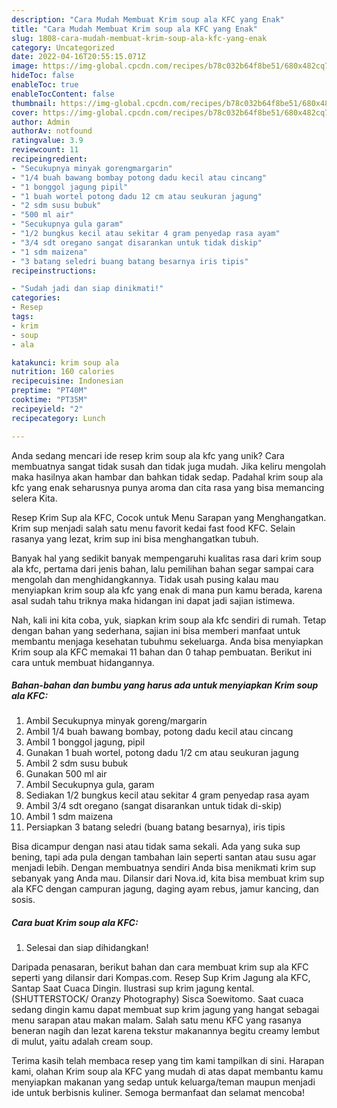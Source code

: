```yaml
---
description: "Cara Mudah Membuat Krim soup ala KFC yang Enak"
title: "Cara Mudah Membuat Krim soup ala KFC yang Enak"
slug: 1808-cara-mudah-membuat-krim-soup-ala-kfc-yang-enak
category: Uncategorized
date: 2022-04-16T20:55:15.071Z
image: https://img-global.cpcdn.com/recipes/b78c032b64f8be51/680x482cq70/krim-soup-ala-kfc-foto-resep-utama.jpg
hideToc: false
enableToc: true
enableTocContent: false
thumbnail: https://img-global.cpcdn.com/recipes/b78c032b64f8be51/680x482cq70/krim-soup-ala-kfc-foto-resep-utama.jpg
cover: https://img-global.cpcdn.com/recipes/b78c032b64f8be51/680x482cq70/krim-soup-ala-kfc-foto-resep-utama.jpg
author: Admin
authorAv: notfound
ratingvalue: 3.9
reviewcount: 11
recipeingredient:
- "Secukupnya minyak gorengmargarin"
- "1/4 buah bawang bombay potong dadu kecil atau cincang"
- "1 bonggol jagung pipil"
- "1 buah wortel potong dadu 12 cm atau seukuran jagung"
- "2 sdm susu bubuk"
- "500 ml air"
- "Secukupnya gula garam"
- "1/2 bungkus kecil atau sekitar 4 gram penyedap rasa ayam"
- "3/4 sdt oregano sangat disarankan untuk tidak diskip"
- "1 sdm maizena"
- "3 batang seledri buang batang besarnya iris tipis"
recipeinstructions:

- "Sudah jadi dan siap dinikmati!"
categories:
- Resep
tags:
- krim
- soup
- ala

katakunci: krim soup ala 
nutrition: 160 calories
recipecuisine: Indonesian
preptime: "PT40M"
cooktime: "PT35M"
recipeyield: "2"
recipecategory: Lunch

---
```





Anda sedang mencari ide resep krim soup ala kfc yang unik? Cara membuatnya sangat tidak susah dan tidak juga mudah. Jika keliru mengolah maka hasilnya akan hambar dan bahkan tidak sedap. Padahal krim soup ala kfc yang enak seharusnya punya aroma dan cita rasa yang bisa memancing selera Kita.





Resep Krim Sup ala KFC, Cocok untuk Menu Sarapan yang Menghangatkan. Krim sup menjadi salah satu menu favorit kedai fast food KFC. Selain rasanya yang lezat, krim sup ini bisa menghangatkan tubuh.

Banyak hal yang sedikit banyak mempengaruhi kualitas rasa dari krim soup ala kfc, pertama dari jenis bahan, lalu pemilihan bahan segar sampai cara mengolah dan menghidangkannya. Tidak usah pusing kalau mau menyiapkan krim soup ala kfc yang enak di mana pun kamu berada, karena asal sudah tahu triknya maka hidangan ini dapat jadi sajian istimewa.






Nah, kali ini kita coba, yuk, siapkan krim soup ala kfc sendiri di rumah. Tetap dengan bahan yang sederhana, sajian ini bisa memberi manfaat untuk membantu menjaga kesehatan tubuhmu sekeluarga. Anda bisa menyiapkan Krim soup ala KFC memakai 11 bahan dan 0 tahap pembuatan. Berikut ini cara untuk membuat hidangannya.

<!--inarticleads1-->

##### Bahan-bahan dan bumbu yang harus ada untuk menyiapkan Krim soup ala KFC:

1. Ambil Secukupnya minyak goreng/margarin
1. Ambil 1/4 buah bawang bombay, potong dadu kecil atau cincang
1. Ambil 1 bonggol jagung, pipil
1. Gunakan 1 buah wortel, potong dadu 1/2 cm atau seukuran jagung
1. Ambil 2 sdm susu bubuk
1. Gunakan 500 ml air
1. Ambil Secukupnya gula, garam
1. Sediakan 1/2 bungkus kecil atau sekitar 4 gram penyedap rasa ayam
1. Ambil 3/4 sdt oregano (sangat disarankan untuk tidak di-skip)
1. Ambil 1 sdm maizena
1. Persiapkan 3 batang seledri (buang batang besarnya), iris tipis


Bisa dicampur dengan nasi atau tidak sama sekali. Ada yang suka sup bening, tapi ada pula dengan tambahan lain seperti santan atau susu agar menjadi lebih. Dengan membuatnya sendiri Anda bisa menikmati krim sup sebanyak yang Anda mau. Dilansir dari Nova.id, kita bisa membuat krim sup ala KFC dengan campuran jagung, daging ayam rebus, jamur kancing, dan sosis. 

<!--inarticleads2-->

##### Cara buat Krim soup ala KFC:


1. Selesai dan siap dihidangkan!

Daripada penasaran, berikut bahan dan cara membuat krim sup ala KFC seperti yang dilansir dari Kompas.com. Resep Sup Krim Jagung ala KFC, Santap Saat Cuaca Dingin. Ilustrasi sup krim jagung kental. (SHUTTERSTOCK/ Oranzy Photography) Sisca Soewitomo. Saat cuaca sedang dingin kamu dapat membuat sup krim jagung yang hangat sebagai menu sarapan atau makan malam. Salah satu menu KFC yang rasanya beneran nagih dan lezat karena tekstur makanannya begitu creamy lembut di mulut, yaitu adalah cream soup. 

Terima kasih telah membaca resep yang tim kami tampilkan di sini. Harapan kami, olahan Krim soup ala KFC yang mudah di atas dapat membantu kamu menyiapkan makanan yang sedap untuk keluarga/teman maupun menjadi ide untuk berbisnis kuliner. Semoga bermanfaat dan selamat mencoba!
